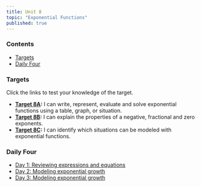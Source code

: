```yaml
---
title: Unit 8
topic: "Exponential Functions"
published: true
---
```


### Contents <!-- omit in toc -->
- [Targets](#targets)
- [Daily Four](#daily-four)

### Targets

Click the links to test your knowledge of the target.

- **[Target 8A](https://forms.gle/YurW3wfFYnq1FrkMA):** I can write, represent, evaluate and solve exponential functions using a table, graph, or situation.
- **[Target 8B](https://forms.gle/NWFYFqnK3ce6m7JFA):** I can explain the properties of a negative, fractional and zero exponents.
- **[Target 8C](https://forms.gle/4g9KganBHLjqmbrBA):** I can identify which situations can be modeled with exponential functions.

### Daily Four
- [Day 1: Reviewing expressions and equations](https://forms.gle/7LjB3poTDNL34sHH8)
- [Day 2: Modeling exponential growth](https://forms.gle/QasNPkcnQrEts4c76)
- [Day 3: Modeling exponential growth](https://forms.gle/D5VwDCP7bReQfJxd8)